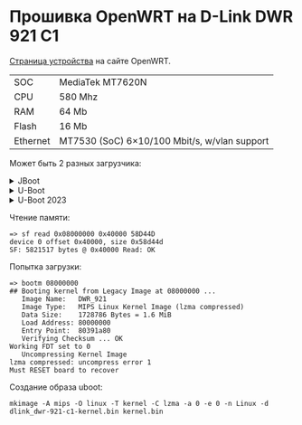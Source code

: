# Прошивка OpenWRT на D-Link DWR 921 C1

[Страница устройства](https://openwrt.org/toh/d-link/dwr-921#tab__revisions_c1c3) на сайте OpenWRT.

|             |             |
| ----------- | ----------- |
| SOC      | MediaTek MT7620N | 
| CPU      | 580 Mhz | 
| RAM      | 64 Mb | 
| Flash    | 16 Mb | 
| Ethernet | MT7530 (SoC) 6×10/100 Mbit/s, w/vlan support	 | 

Может быть 2 разных загрузчика:

<details>
<summary>JBoot</summary>
```
jboot boot log
```
</details>

<details>
<summary>U-Boot</summary>
```
U-Boot 1.1.3 (Nov 17 2015 - 18:08:01)

Board: Ralink APSoC DRAM:  64 MB
relocate_code Pointer at: 83fb0000
enable ephy clock...done. rf reg 29 = 5
SSC disabled.
spi_wait_nsec: 29 
spi device id: ef 40 18 0 0 (40180000)
find flash: W25Q128BV
raspi_read: from:30000 len:1000 
*** Warning - bad CRC, using default environment

============================================ 
Ralink UBoot Version: 4.1.1.0
-------------------------------------------- 
ASIC 7620_MP (Port5<->None)
DRAM component: 512 Mbits DDR, width 16
DRAM bus: 16 bit
Total memory: 64 MBytes
Flash component: SPI Flash
Date:Nov 17 2015  Time:18:08:01
============================================ 
icache: sets:512, ways:4, linesz:32 ,total:65536
dcache: sets:256, ways:4, linesz:32 ,total:32768 

 ##### The CPU freq = 580 MHZ #### 
 estimate memory size =64 Mbytes
raspi_read: from:40028 len:6 


Please choose the operation: 
   1: Load system code to SDRAM via TFTP. 
   2: Load system code then write to Flash via TFTP. 
   3: Boot system code via Flash (default).
   4: Entr boot command line interface.
   7: Load Boot Loader code then write to Flash via Serial. 
   9: Load Boot Loader code then write to Flash via TFTP. 
 0 
   
3: System Boot system code via Flash.
## Booting image at bc050000 ...
raspi_read: from:50000 len:40 
   Image Name:   DWR_921
   Image Type:   MIPS Linux Kernel Image (lzma compressed)
   Data Size:    1728786 Bytes =  1.6 MB
   Load Address: 80000000
   Entry Point:  80391a80
raspi_read: from:50040 len:1a6112 
   Verifying Checksum ... OK
   Uncompressing Kernel Image ... OK
No initrd
## Transferring control to Linux (at address 80391a80) ...
## Giving linux memsize in MB, 64

Starting kernel ...


LINUX started...

 THIS IS ASIC

SDK 5.0.S.0
Linux version 3.10.108+ (jenkins@jrdslave2) (gcc version 5.5.0 (Buildroot 2018.08-git-00492-g751df64) ) #1 Thu Aug 18 18:02:37 MSK 2022
``
</details>

<details>
<summary>U-Boot 2023</summary>

```
U-Boot SPL 2023.10-00953-g3c3f162691 (Oct 17 2023 - 09:24:30 +0000)
Trying to boot from NOR


U-Boot 2023.10-00953-g3c3f162691 (Oct 17 2023 - 09:24:30 +0000)

CPU:   MediaTek MT7620N ver:2 eco:6
Boot:  DDR, SPI-NOR 3-Byte Addr
Clock: CPU: 580MHz, Bus: 193MHz, XTAL: 20MHz
Model: MediaTek MT7620 RFB (WS2120)
DRAM:  64 MiB
Core:  39 devices, 16 uclasses, devicetree: separate
MMC:   mmc@10130000: 0
Loading Environment from SPIFlash... SF: Detected w25q128 with page size 256 Bytes, erase size 4 KiB, total 16 MiB
OK
In:    uartlite@10000c00
Out:   uartlite@10000c00
Err:   uartlite@10000c00
=> sf probe
SF: Detected w25q128 with page size 256 Bytes, erase size 4 KiB, total 16 MiB
```
</details>

Чтение памяти:

```
=> sf read 0x08000000 0x40000 58D44D
device 0 offset 0x40000, size 0x58d44d
SF: 5821517 bytes @ 0x40000 Read: OK
```

Попытка загрузки:
```
=> bootm 08000000
## Booting kernel from Legacy Image at 08000000 ...
   Image Name:   DWR_921
   Image Type:   MIPS Linux Kernel Image (lzma compressed)
   Data Size:    1728786 Bytes = 1.6 MiB
   Load Address: 80000000
   Entry Point:  80391a80
   Verifying Checksum ... OK
Working FDT set to 0
   Uncompressing Kernel Image
lzma compressed: uncompress error 1
Must RESET board to recover
```

Создание образа uboot:
```
mkimage -A mips -O linux -T kernel -C lzma -a 0 -e 0 -n Linux -d dlink_dwr-921-c1-kernel.bin kernel.bin
```

